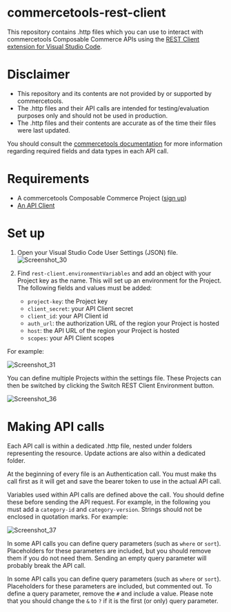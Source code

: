 # commercetools-rest-client

This repository contains .http files which you can use to interact with commercetools Composable Commerce APIs using the [REST Client extension for Visual Studio Code](https://marketplace.visualstudio.com/items?itemName=humao.rest-client).

# Disclaimer

- This repository and its contents are not provided by or supported by commercetools.
- The .http files and their API calls are intended for testing/evaluation purposes only and should not be used in production.
- The .http files and their contents are accurate as of the time their files were last updated.

You should consult the [commercetools documentation](https://docs.commercetools.com/api/) for more information regarding required fields and data types in each API call.

# Requirements

- A commercetools Composable Commerce Project ([sign up](https://docs.commercetools.com/getting-started/initial-setup))
- [An API Client](https://docs.commercetools.com/getting-started/create-api-client)

# Set up

1. Open your Visual Studio Code User Settings (JSON) file.
     ![Screenshot_30](https://github.com/industrian/commercetools-rest-client/assets/77231096/9184ba00-bbe0-48c8-9c64-fce71cc6845c)

3. Find `rest-client.environmentVariables` and add an object with your Project key as the name. This will set up an environment for the Project. The following fields and values must be added: 
    - `project-key`: the Project key
    - `client_secret`: your API Client secret
    - `client_id`: your API Client id
    - `auth_url`: the authorization URL of the region your Project is hosted
    - `host`: the API URL of the region your Project is hosted
    - `scopes`: your API Client scopes

For example:

![Screenshot_31](https://github.com/industrian/commercetools-rest-client/assets/77231096/9ed1f03b-415a-4c70-a4a9-a119b40552a0)

You can define multiple Projects within the settings file. These Projects can then be switched by clicking the Switch REST Client Environment button.

![Screenshot_36](https://github.com/industrian/commercetools-rest-client/assets/77231096/83d0f706-96d3-4c9f-b641-a50dba1b9622)


# Making API calls

Each API call is within a dedicated .http file, nested under folders representing the resource. Update actions are also within a dedicated folder.

At the beginning of every file is an Authentication call. You must make ths call first as it will get and save the bearer token to use in the actual API call.

Variables used within API calls are defined above the call. You should define these before sending the API request. For example, in the following you must add a `category-id` and `category-version`. Strings should not be enclosed in quotation marks. For example:

![Screenshot_37](https://github.com/industrian/commercetools-rest-client/assets/77231096/be5e5869-3be4-4b63-b865-1bb894b12f9e)

In some API calls you can define query parameters (such as `where` or `sort`). Placeholders for these parameters are included, but you should remove them if you do not need them. Sending an empty query parameter will probably break the API call.

In some API calls you can define query parameters (such as `where` or `sort`). Placeholders for these parameters are included, but commented out. To define a query parameter, remove the `#` and include a value. Please note that you should change the `&` to `?` if it is the first (or only) query parameter.